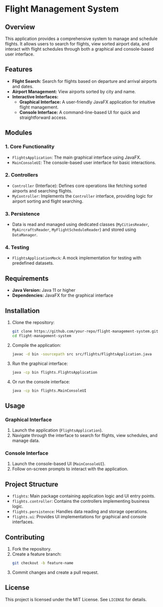 
# Flight Management System

## Overview

This application provides a comprehensive system to manage and schedule flights. It allows users to search for flights, view sorted airport data, and interact with flight schedules through both a graphical and console-based user interface.

## Features

- **Flight Search:** Search for flights based on departure and arrival airports and dates.
- **Airport Management:** View airports sorted by city and name.
- **Interactive Interfaces:**
  - **Graphical Interface:** A user-friendly JavaFX application for intuitive flight management.
  - **Console Interface:** A command-line-based UI for quick and straightforward access.

## Modules

### 1. **Core Functionality**
   - `FlightsApplication`: The main graphical interface using JavaFX.
   - `MainConsoleUI`: The console-based user interface for basic interactions.

### 2. **Controllers**
   - `Controller` (Interface): Defines core operations like fetching sorted airports and searching flights.
   - `MyController`: Implements the `Controller` interface, providing logic for airport sorting and flight searching.

### 3. **Persistence**
   - Data is read and managed using dedicated classes (`MyCitiesReader`, `MyAircraftsReader`, `MyFlightScheduleReader`) and stored using `DataManager`.

### 4. **Testing**
   - `FlightsApplicationMock`: A mock implementation for testing with predefined datasets.

## Requirements

- **Java Version:** Java 11 or higher
- **Dependencies:** JavaFX for the graphical interface

## Installation

1. Clone the repository:
   ```bash
   git clone https://github.com/your-repo/flight-management-system.git
   cd flight-management-system
   ```
2. Compile the application:
   ```bash
   javac -d bin -sourcepath src src/flights/FlightsApplication.java
   ```
3. Run the graphical interface:
   ```bash
   java -cp bin flights.FlightsApplication
   ```
4. Or run the console interface:
   ```bash
   java -cp bin flights.MainConsoleUI
   ```

## Usage

### Graphical Interface
1. Launch the application (`FlightsApplication`).
2. Navigate through the interface to search for flights, view schedules, and manage data.

### Console Interface
1. Launch the console-based UI (`MainConsoleUI`).
2. Follow on-screen prompts to interact with the application.

## Project Structure

- `flights`: Main package containing application logic and UI entry points.
- `flights.controller`: Contains the controllers implementing business logic.
- `flights.persistence`: Handles data reading and storage operations.
- `flights.ui`: Provides UI implementations for graphical and console interfaces.

## Contributing

1. Fork the repository.
2. Create a feature branch:
   ```bash
   git checkout -b feature-name
   ```
3. Commit changes and create a pull request.

## License

This project is licensed under the MIT License. See `LICENSE` for details.
